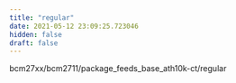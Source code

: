 ```yaml
---
title: "regular"
date: 2021-05-12 23:09:25.723046
hidden: false
draft: false
---
```


bcm27xx/bcm2711/package_feeds_base_ath10k-ct/regular


